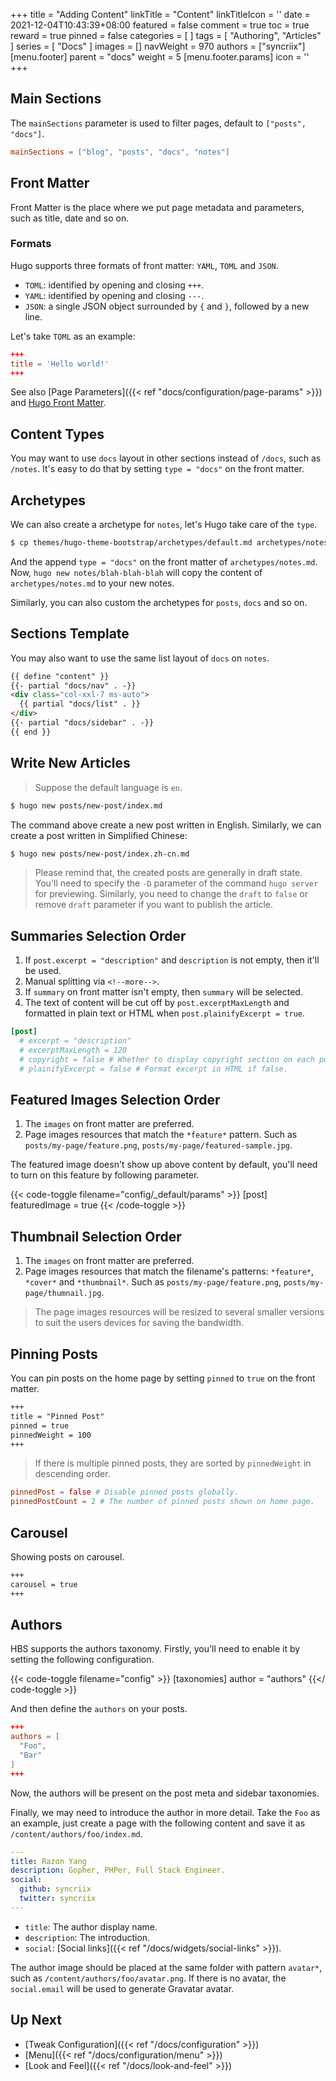 +++
title = "Adding Content"
linkTitle = "Content"
linkTitleIcon = '<i class="fas fa-newspaper fa-fw"></i>'
date = 2021-12-04T10:43:39+08:00
featured = false
comment = true
toc = true
reward = true
pinned = false
categories = [
]
tags = [
  "Authoring",
  "Articles"
]
series = [
  "Docs"
]
images = []
navWeight = 970
authors = ["syncriix"]
[menu.footer]
  parent = "docs"
  weight = 5
  [menu.footer.params]
    icon = '<i class="fas fa-newspaper fa-fw"></i>'
+++

## Main Sections

The `mainSections` parameter is used to filter pages, default to `["posts", "docs"]`.

```toml {title="config/_default/params.toml"}
mainSections = ["blog", "posts", "docs", "notes"]
```

## Front Matter

Front Matter is the place where we put page metadata and parameters, such as title, date and so on.

### Formats

Hugo supports three formats of front matter: `YAML`, `TOML` and `JSON`.

- `TOML`: identified by opening and closing `+++`.
- `YAML`: identified by opening and closing `---`.
- `JSON`: a single JSON object surrounded by `{` and `}`, followed by a new line.

Let's take `TOML` as an example:

```toml
+++
title = 'Hello world!'
+++
```

See also [Page Parameters]({{< ref "docs/configuration/page-params" >}}) and [Hugo Front Matter](https://gohugo.io/content-management/front-matter).

## Content Types

You may want to use `docs` layout in other sections instead of `/docs`, such as `/notes`.
It's easy to do that by setting `type = "docs"` on the front matter. 

## Archetypes

We can also create a archetype for `notes`, let's Hugo take care of the `type`.

```bash
$ cp themes/hugo-theme-bootstrap/archetypes/default.md archetypes/notes.md
```

And the append `type = "docs"` on the front matter of `archetypes/notes.md`. Now, `hugo new notes/blah-blah-blah` will copy the content of `archetypes/notes.md` to your new notes.

Similarly, you can also custom the archetypes for `posts`, `docs` and so on.

## Sections Template

You may also want to use the same list layout of `docs` on `notes`.

```html {title="layouts/notes/list.html"}
{{ define "content" }}
{{- partial "docs/nav" . -}}
<div class="col-xxl-7 ms-auto">
  {{ partial "docs/list" . }}
</div>
{{- partial "docs/sidebar" . -}}
{{ end }}
```

## Write New Articles

> Suppose the default language is `en`.

```bash
$ hugo new posts/new-post/index.md
```

The command above create a new post written in English. Similarly, we can create a post written in Simplified Chinese:

```bash
$ hugo new posts/new-post/index.zh-cn.md
```

> Please remind that, the created posts are generally in draft state. You'll need to specify the `-D` parameter of the command `hugo server` for previewing.
> Similarly, you need to change the `draft` to `false` or remove `draft` parameter if you want to publish the article.

## Summaries Selection Order

1. If `post.excerpt = "description"` and `description` is not empty, then it'll be used.
1. Manual splitting via <code>&lt;!--more--&gt;</code>.
1. If `summary` on front matter isn't empty, then `summary` will be selected.
1. The text of content will be cut off by `post.excerptMaxLength` and formatted in plain text or HTML when `post.plainifyExcerpt = true`.

```toml {title="config/_default/params.toml"}
[post]
  # excerpt = "description"
  # excerptMaxLength = 120
  # copyright = false # Whether to display copyright section on each post.
  # plainifyExcerpt = false # Format excerpt in HTML if false.
```

## Featured Images Selection Order

1. The `images` on front matter are preferred.
1. Page images resources that match the `*feature*` pattern. Such as `posts/my-page/feature.png`, `posts/my-page/featured-sample.jpg`.

The featured image doesn't show up above content by default, you'll need to turn on this feature by following parameter.

{{< code-toggle filename="config/_default/params" >}}
[post]
  featuredImage = true
{{< /code-toggle >}}

## Thumbnail Selection Order

1. The `images` on front matter are preferred.
1. Page images resources that match the filename's patterns: `*feature*`, `*cover*` and `*thumbnail*`. Such as `posts/my-page/feature.png`, `posts/my-page/thumnail.jpg`.

> The page images resources will be resized to several smaller versions to suit the users devices for saving the bandwidth.

## Pinning Posts

You can pin posts on the home page by setting `pinned` to `true` on the front matter.

```markdown
+++
title = "Pinned Post"
pinned = true
pinnedWeight = 100
+++
```

> If there is multiple pinned posts, they are sorted by `pinnedWeight` in descending order.

```toml {title="config/_default/params.toml"}
pinnedPost = false # Disable pinned posts globally.
pinnedPostCount = 2 # The number of pinned posts shown on home page.
```

## Carousel

Showing posts on carousel.

```markdown
+++
carousel = true
+++
```

## Authors

HBS supports the authors taxonomy. Firstly, you'll need to enable it by setting the following configuration.

{{< code-toggle filename="config" >}}
[taxonomies]
  author = "authors"
{{</ code-toggle >}}

And then define the `authors` on your posts.

```toml
+++
authors = [
  "Foo",
  "Bar"
]
+++
```

Now, the authors will be present on the post meta and sidebar taxonomies.

Finally, we may need to introduce the author in more detail. Take the `Foo` as an example, just create a page with the following content and save it as `/content/authors/foo/index.md`.

```yaml
---
title: Razon Yang
description: Gopher, PHPer, Full Stack Engineer.
social:
  github: syncriix
  twitter: syncriix
---
```

- `title`: The author display name.
- `description`: The introduction.
- `social`: [Social links]({{< ref "/docs/widgets/social-links" >}}).

The author image should be placed at the same folder with pattern `avatar*`, such as `/content/authors/foo/avatar.png`. If there is no avatar, the `social.email` will be used to generate Gravatar avatar.

## Up Next

- [Tweak Configuration]({{< ref "/docs/configuration" >}})
- [Menu]({{< ref "/docs/configuration/menu" >}})
- [Look and Feel]({{< ref "/docs/look-and-feel" >}})
